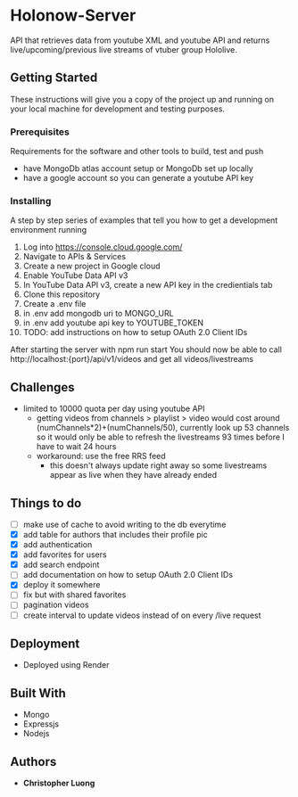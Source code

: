 # Holonow-Server

API that retrieves data from youtube XML and youtube API and returns live/upcoming/previous live streams of vtuber group Hololive.

## Getting Started

These instructions will give you a copy of the project up and running on
your local machine for development and testing purposes. 

### Prerequisites

Requirements for the software and other tools to build, test and push 
- have MongoDb atlas account setup or MongoDb set up locally 
- have a google account so you can generate a youtube API key

### Installing

A step by step series of examples that tell you how to get a development
environment running

1. Log into https://console.cloud.google.com/ 
2. Navigate to APIs & Services
3. Create a new project in Google cloud
4. Enable YouTube Data API v3
5. In YouTube Data API v3, create a new API key in the credientials tab
6. Clone this repository
7. Create a .env file
8. in .env add mongodb uri to MONGO_URL
9. in .env add youtube api key to YOUTUBE_TOKEN
10. TODO: add instructions on how to setup OAuth 2.0 Client IDs

After starting the server with npm run start
You should now be able to call http://localhost:{port}/api/v1/videos and get all videos/livestreams

## Challenges
- limited to 10000 quota per day using youtube API
  - getting videos from channels > playlist > video would cost around (numChannels*2)+(numChannels/50), currently look up 53 channels so it would only be able to refresh the livestreams 93 times before I have to wait 24 hours
  - workaround: use the free RRS feed
    - this doesn't always update right away so some livestreams appear as live when they have already ended 

## Things to do
- [ ] make use of cache to avoid writing to the db everytime
- [x] add table for authors that includes their profile pic
- [x] add authentication
- [x] add favorites for users
- [x] add search endpoint
- [ ] add documentation on how to setup OAuth 2.0 Client IDs
- [x] deploy it somewhere
- [ ] fix but with shared favorites
- [ ] pagination videos
- [ ] create interval to update videos instead of on every /live request
## Deployment
- Deployed using Render

## Built With
  - Mongo
  - Expressjs
  - Nodejs

## Authors
  - **Christopher Luong** 

  <!-- https://www.youtube.com/watch?v=cD17CYA1dck -->
